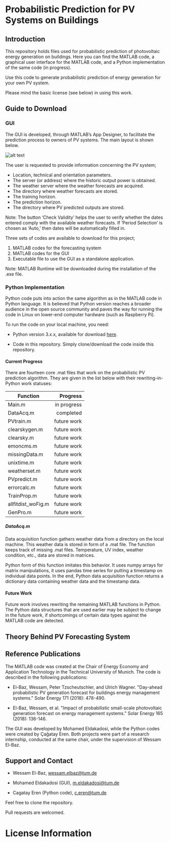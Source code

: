 # Probabilistic Prediction for PV Systems on Buildings

## Introduction

This repository holds files used for probabilistic prediction of photovoltaic
energy generation on buildings. Here you can find the MATLAB code, a graphical
user interface for the MATLAB code, and a Python implementation of the same
code (in progress).

Use this code to generate probabilistic prediction of energy generation for
your own PV system.

Please mind the basic license (see below) in using this work.

## Guide to Download

### GUI

The GUI is developed, through MATLAB’s App Designer, to facilitate the prediction
process to owners of PV systems. The main layout is shown below.

![alt text](https://github.com/welbaz/P3/blob/master/images/p3.png)

The user is requested to provide information concerning the PV system;

* Location, technical and orientation parameters.
* The server (or address) where the historic output power is obtained.
* The weather server where the weather forecasts are acquired.
* The directory where weather forecasts are stored.
* The training horizon.
* The prediction horizon.
* The directory where PV predicted outputs are stored.

Note: The button ‘Check Validity’ helps the user to verify whether the dates
entered comply with the available weather forecasts. If ‘Period Selection’ is
chosen as ‘Auto,’ then dates will be automatically filled in.

Three sets of codes are available to download for this project;

1. MATLAB codes for the forecasting system
2. MATLAB codes for the GUI
3. Executable file to use the GUI as a standalone application.

Note: MATLAB Runtime will be downloaded during the installation of the .exe file.


### Python Implementation

Python code puts into action the same algorithm as in the MATLAB code in Python
language. It is believed that Python version reaches a broader audience in the
open source community and paves the way for running the code in Linux on lower-end
computer hardware (such as Raspberry Pi).

To run the code on your local machine, you need:

- Python version 3.x.x, available for download [here](https://www.python.org/downloads/).

- Code in this repository. Simply clone/download the code inside this repository.

#### Current Progress

There are fourteen core .mat files that work on the probabilistic PV prediction
algorithm. They are given in the list below with their rewriting-in-Python work
statuses:

| Function           | Progress      |
| ------------------ | -------------:|
| Main.m             | in progress   |
| DataAcq.m          | completed     |
| PVtrain.m          | future work   |
| clearskygen.m      | future work   |
| clearsky.m         | future work   |
| emoncms.m          | future work   |
| missingData.m      | future work   |
| unixtime.m         | future work   |
| weatherset.m       | future work   |
| PVpredict.m        | future work   |
| errorcalc.m        | future work   |
| TrainProp.m        | future work   |
| allfitdist_woFig.m | future work   |
| GenPro.m           | future work   |

##### DataAcq.m

Data acquisition function gathers weather data from a directory on the local
machine. This weather data is stored in form of a .mat file. The function keeps
track of missing .mat files. Temperature, UV index, weather condition, etc.,
data are stored in matrices.

Python form of this function imitates this behavior. It uses numpy arrays for
matrix manipulations, it uses pandas time series for putting a timestamp on
individual data points. In the end, Python data acquisition function returns
a dictionary data containing weather data and the timestamp data.

#### Future Work

Future work involves rewriting the remaining MATLAB functions in Python. The
Python data structures that are used earlier may be subject to change in the
future work, if shortcomings of certain data types against the MATLAB code are
detected.


## Theory Behind PV Forecasting System

## Reference Publications

The MATLAB code was created at the Chair of Energy Economy and Application
Technology in the Technical University of Munich. The code is described in the
following publications:

- El-Baz, Wessam, Peter Tzscheutschler, and Ulrich Wagner. "Day-ahead probabilistic
PV generation forecast for buildings energy management systems." Solar Energy
171 (2018): 478-490.

- El-Baz, Wessam, et al. "Impact of probabilistic small-scale photovoltaic
generation forecast on energy management systems." Solar Energy 165 (2018): 136-146.

The GUI was developed by Mohamed Eldakadosi, while the Python codes were created
by Çağatay Eren. Both projects were part of a research internship, conducted at
the same chair, under the supervision of Wessam El-Baz.

## Support and Contact

- Wessam El-Baz, wessam.elbaz@tum.de

- Mohamed Eldakadosi (GUI), m.eldakadosi@tum.de

- Cagatay Eren (Python code), c.eren@tum.de

Feel free to clone the repository.

Pull requests are welcomed.

# License Information
